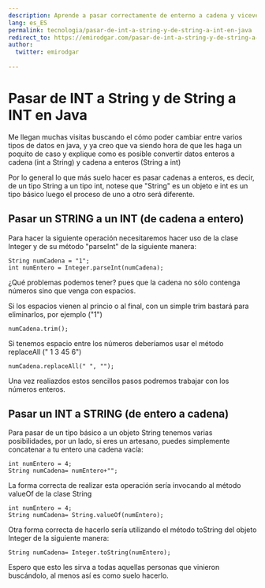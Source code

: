 ```yaml
---
description: Aprende a pasar correctamente de enterno a cadena y viceversa en Java.
lang: es_ES
permalink: tecnologia/pasar-de-int-a-string-y-de-string-a-int-en-java
redirect_to: https://emirodgar.com/pasar-de-int-a-string-y-de-string-a-int-en-java
author:
  twitter: emirodgar
  
---
```


# Pasar de INT a String y de String a INT en Java

Me llegan muchas visitas buscando el cómo poder cambiar entre varios tipos de datos en java, y ya creo que va siendo hora de que les haga un poquito de caso y explique como es posible convertir datos enteros a cadena (int a String) y cadena a enteros (String a int)  
  
Por lo general lo que más suelo hacer es pasar cadenas a enteros, es decir, de un tipo String a un tipo int, notese que "String" es un objeto e int es un tipo básico luego el proceso de uno a otro será diferente.  
  
## Pasar un STRING a un INT (de cadena a entero)  
  
Para hacer la siguiente operación necesitaremos hacer uso de la clase Integer y de su método "parseInt" de la siguiente manera:

    String numCadena = "1";      
    int numEntero = Integer.parseInt(numCadena);
¿Qué problemas podemos tener? pues que la cadena no sólo contenga números sino que venga con espacios.  
  
Si los espacios vienen al princio o al final, con un simple trim bastará para eliminarlos, por ejemplo ("1")

    numCadena.trim();

Si tenemos espacio entre los números deberíamos usar el método replaceAll (" 1 3 45 6")

    numCadena.replaceAll(" ", "");

Una vez realiazdos estos sencillos pasos podremos trabajar con los números enteros.  
  
## Pasar un INT a STRING (de entero a cadena)  
  
Para pasar de un tipo básico a un objeto String tenemos varias posibilidades, por un lado, si eres un artesano, puedes simplemente concatenar a tu entero una cadena vacía:

    int numEntero = 4;    
    String numCadena= numEntero+"";

La forma correcta de realizar esta operación sería invocando al método valueOf de la clase String  
  

    int numEntero = 4;    
    String numCadena= String.valueOf(numEntero);

Otra forma correcta de hacerlo sería utilizando el método toString del objeto Integer de la siguiente manera:

    String numCadena= Integer.toString(numEntero);

Espero que esto les sirva a todas aquellas personas que vinieron buscándolo, al menos así es como suelo hacerlo.
<!--stackedit_data:
eyJoaXN0b3J5IjpbNjM0NjUwNTEwXX0=
-->

